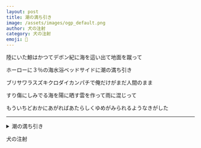 ```yaml
---
layout: post
title: 潮の満ち引き
image: /assets/images/ogp_default.png
author: 犬の注射
category: 犬の注射
emoji: 💉
---
```


<div class="tanka-area"><div class="tanka">
<p>陸にいた鯨はかつてデボン紀に海を這い出て地面を蹴って</p>

<p>ホーローに３％の海水浴ベッドサイドに潮の満ち引き</p>

<p>ブリサワラスズキクロダイカンパチで俺だけがまだ人間のまま</p>

<p>すり傷にしみでる海を陽に晒す雲を作って雨に混じって</p>

<p>もういちどおかにあがればあたらしくゆめがみられるようなきがした</p>

</div></div>

---

<details><summary>潮の満ち引き</summary>
陸にいた鯨はかつてデボン紀に海を這い出て地面を蹴って<br/>
ホーローに3%の海水浴ベッドサイドに潮の満ち引き<br/>
ブリサワラスズキクロダイカンパチで俺だけがまだ人間のまま<br/>
すり傷にしみでる海を陽に晒す雲を作って雨に混じって<br/>
もういちどおかにあがればあたらしくゆめがみられるようなきがした<br/>
<br/>

</details>

犬の注射

